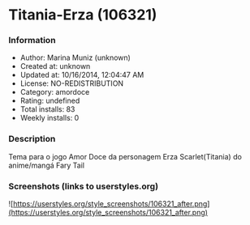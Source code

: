 # Titania-Erza (106321)

### Information
- Author: Marina Muniz (unknown)
- Created at: unknown
- Updated at: 10/16/2014, 12:04:47 AM
- License: NO-REDISTRIBUTION
- Category: amordoce
- Rating: undefined
- Total installs: 83
- Weekly installs: 0


### Description
Tema para o jogo Amor Doce da personagem Erza Scarlet(Titania) do anime/mangá Fary Tail


### Screenshots (links to userstyles.org)
![https://userstyles.org/style_screenshots/106321_after.png](https://userstyles.org/style_screenshots/106321_after.png)


